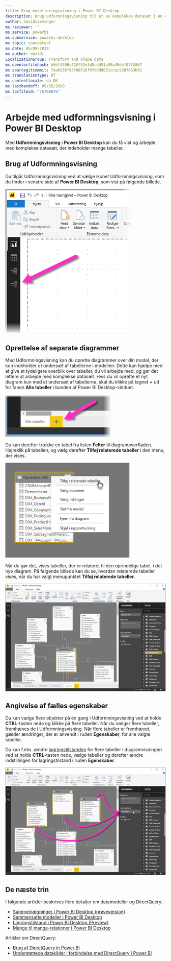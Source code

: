```yaml
---
title: Brug modelleringsvisning i Power BI Desktop
description: Brug Udformningsvisning til at se komplekse datasæt i en visualisering i Power BI Desktop
author: davidiseminger
ms.reviewer: ''
ms.service: powerbi
ms.subservice: powerbi-desktop
ms.topic: conceptual
ms.date: 05/08/2019
ms.author: davidi
LocalizationGroup: Transform and shape data
ms.openlocfilehash: b9df4398c410f52e3d5cdd51a99a40de107f5867
ms.sourcegitcommit: 7aa0136f93f88516f97ddd8031ccac5d07863b92
ms.translationtype: HT
ms.contentlocale: da-DK
ms.lasthandoff: 05/05/2020
ms.locfileid: "75760876"
---
```

# <a name="work-with-modeling-view-in-power-bi-desktop"></a>Arbejde med udformningsvisning i Power BI Desktop

Med **Udformningsvisning** i **Power BI Desktop** kan du få vist og arbejde med komplekse datasæt, der indeholder mange tabeller.


## <a name="using-modeling-view"></a>Brug af Udformningsvisning

Du tilgår Udformningsvisning ved at vælge ikonet Udformningsvisning, som du finder i venstre side af **Power BI Desktop**, som vist på følgende billede.

![Ikonet Udformningsvisning i Power BI Desktop](media/desktop-modeling-view/modeling-view_02.png)

## <a name="creating-separate-diagrams"></a>Oprettelse af separate diagrammer

Med Udformningsvisning kan du oprette diagrammer over din model, der kun indeholder et undersæt af tabellerne i modellen. Dette kan hjælpe med at give et tydeligere overblik over tabeller, du vil arbejde med, og gør det lettere at arbejde med komplekse datasæt. Hvis du vil oprette et nyt diagram kun med et undersæt af tabellerne, skal du klikke på tegnet **+** ud for fanen **Alle tabeller** i bunden af Power BI Desktop-vinduet.

![Opret et nyt diagram ved at klikke på plustegnet (+) i afsnittet faner](media/desktop-modeling-view/modeling-view_03.png)

Du kan derefter trække en tabel fra listen **Felter** til diagramoverfladen. Højreklik på tabellen, og vælg derefter **Tilføj relaterede tabeller** i den menu, der vises.

![Højreklik på en tabel, og vælg Tilføj relaterede tabeller](media/desktop-modeling-view/modeling-view_04.png)

Når du gør det, vises tabeller, der er relateret til den oprindelige tabel, i det nye diagram. På følgende billede kan du se, hvordan relaterede tabeller vises, når du har valgt menupunktet **Tilføj relaterede tabeller**.

![Viser relaterede tabeller](media/desktop-modeling-view/modeling-view_05.png)

## <a name="setting-common-properties"></a>Angivelse af fælles egenskaber

Du kan vælge flere objekter på én gang i Udformningsvisning ved at holde **CTRL**-tasten nede og klikke på flere tabeller. Når du vælger flere tabeller, fremhæves de i Udformningsvisning. Når flere tabeller er fremhævet, gælder ændringer, der er anvendt i ruden **Egenskaber**, for alle valgte tabeller.

Du kan f.eks. ændre [lagringstilstanden](desktop-storage-mode.md) for flere tabeller i diagramvisningen ved at holde **CTRL**-tasten nede, vælge tabeller og derefter ændre indstillingen for lagringstilstand i ruden **Egenskaber**.

![Vælg flere tabeller ved at holde CTRL nede, og angiv derefter fælles egenskaber på tværs af alle valgte tabeller](media/desktop-modeling-view/modeling-view_06.png)


## <a name="next-steps"></a>De næste trin

I følgende artikler beskrives flere detaljer om datamodeller og DirectQuery.

* [Sammenlægninger i Power BI Desktop (prøveversion)](desktop-aggregations.md)
* [Sammensatte modeller i Power BI Desktop](desktop-composite-models.md)
* [Lagringstilstand i Power BI Desktop (Preview)](desktop-storage-mode.md)
* [Mange til mange-relationer i Power BI Desktop](desktop-many-to-many-relationships.md)


Artikler om DirectQuery:

* [Brug af DirectQuery in Power BI](desktop-directquery-about.md)
* [Understøttede datakilder i forbindelse med DirectQuery i Power BI](desktop-directquery-data-sources.md)

